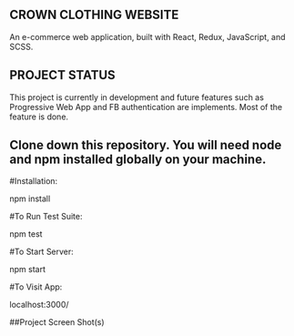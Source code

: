## CROWN CLOTHING WEBSITE 

An e-commerce web application, built with React, Redux, JavaScript, and SCSS.

## PROJECT STATUS

This project is currently in development and future features such as Progressive Web App and FB authentication are implements. Most of the feature is done.

## Clone down this repository. You will need node and npm installed globally on your machine.

#Installation:

npm install

#To Run Test Suite:

npm test

#To Start Server:

npm start

#To Visit App:

localhost:3000/

##Project Screen Shot(s)

